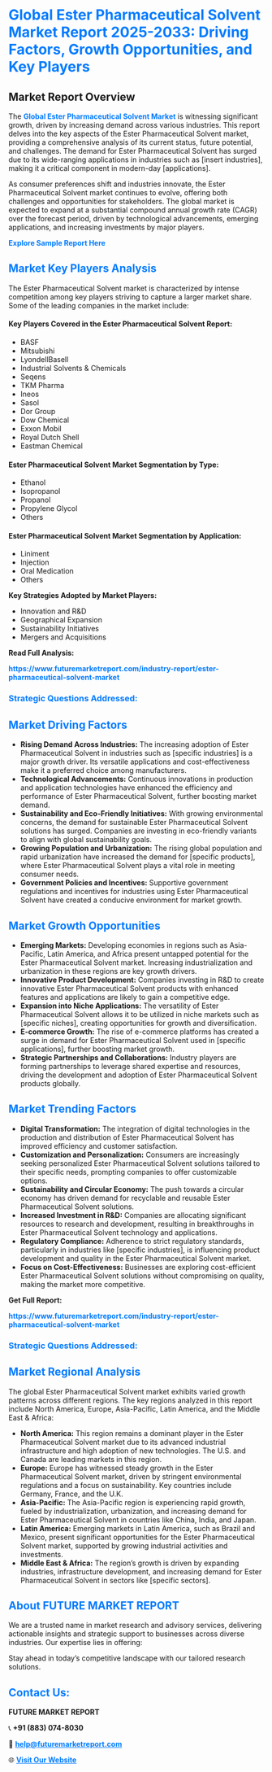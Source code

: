 <h1 style="color: #007BFF;">Global Ester Pharmaceutical Solvent Market Report 2025-2033: Driving Factors, Growth Opportunities, and Key Players</h1>

<section id="overview">
<h2>Market Report Overview</h2>
<p>The <a href="https://www.futuremarketreport.com/industry-report/ester-pharmaceutical-solvent-market" style="color: #007BFF; text-decoration: none;"><strong>Global Ester Pharmaceutical Solvent Market</strong></a> is witnessing significant growth, driven by increasing demand across various industries. This report delves into the key aspects of the Ester Pharmaceutical Solvent market, providing a comprehensive analysis of its current status, future potential, and challenges. The demand for Ester Pharmaceutical Solvent has surged due to its wide-ranging applications in industries such as [insert industries], making it a critical component in modern-day [applications].</p>
<p>As consumer preferences shift and industries innovate, the Ester Pharmaceutical Solvent market continues to evolve, offering both challenges and opportunities for stakeholders. The global market is expected to expand at a substantial compound annual growth rate (CAGR) over the forecast period, driven by technological advancements, emerging applications, and increasing investments by major players.</p>
</section>

<section id="overview">
<p><a href="https://www.futuremarketreport.com/request-sample/reportId=33353" style="color: #007BFF; text-decoration: none;"><strong>Explore Sample Report Here</strong></a></p>
</section>

<section id="key-players">
<h2 style="color: #007BFF;">Market Key Players Analysis</h2>
<p>The Ester Pharmaceutical Solvent market is characterized by intense competition among key players striving to capture a larger market share. Some of the leading companies in the market include:</p>
<h4>Key Players Covered in the Ester Pharmaceutical Solvent Report:</h4>
<ul><li>BASF</li><li>Mitsubishi</li><li>LyondellBasell</li><li>Industrial Solvents &amp; Chemicals</li><li>Seqens</li><li>TKM Pharma</li><li>Ineos</li><li>Sasol</li><li>Dor Group</li><li>Dow Chemical</li><li>Exxon Mobil</li><li>Royal Dutch Shell</li><li>Eastman Chemical</li></ul>
<h4>Ester Pharmaceutical Solvent Market Segmentation by Type:</h4>
<ul><li>Ethanol</li><li>Isopropanol</li><li>Propanol</li><li>Propylene Glycol</li><li>Others</li></ul>

<h4>Ester Pharmaceutical Solvent Market Segmentation by Application:</h4>
<ul><li>Liniment</li><li>Injection</li><li>Oral Medication</li><li>Others</li></ul>
<p><strong>Key Strategies Adopted by Market Players:</strong></p>
<ul>
<li>Innovation and R&D</li>
<li>Geographical Expansion</li>
<li>Sustainability Initiatives</li>
<li>Mergers and Acquisitions</li>
</ul>
</section>

<section>
<p><strong>Read Full Analysis: </strong></p><a href="https://www.futuremarketreport.com/industry-report/ester-pharmaceutical-solvent-market" style="color: #007BFF; text-decoration: none;"><strong>https://www.futuremarketreport.com/industry-report/ester-pharmaceutical-solvent-market</strong></a>
<h3 style="color: #007BFF;">Strategic Questions Addressed:</h3>
</section>

<section id="driving-factors">
<h2 style="color: #007BFF;">Market Driving Factors</h2>
<ul>
<li><strong>Rising Demand Across Industries:</strong> The increasing adoption of Ester Pharmaceutical Solvent in industries such as [specific industries] is a major growth driver. Its versatile applications and cost-effectiveness make it a preferred choice among manufacturers.</li>
<li><strong>Technological Advancements:</strong> Continuous innovations in production and application technologies have enhanced the efficiency and performance of Ester Pharmaceutical Solvent, further boosting market demand.</li>
<li><strong>Sustainability and Eco-Friendly Initiatives:</strong> With growing environmental concerns, the demand for sustainable Ester Pharmaceutical Solvent solutions has surged. Companies are investing in eco-friendly variants to align with global sustainability goals.</li>
<li><strong>Growing Population and Urbanization:</strong> The rising global population and rapid urbanization have increased the demand for [specific products], where Ester Pharmaceutical Solvent plays a vital role in meeting consumer needs.</li>
<li><strong>Government Policies and Incentives:</strong> Supportive government regulations and incentives for industries using Ester Pharmaceutical Solvent have created a conducive environment for market growth.</li>
</ul>
</section>

<section id="growth-opportunities">
<h2 style="color: #007BFF;">Market Growth Opportunities</h2>
<ul>
<li><strong>Emerging Markets:</strong> Developing economies in regions such as Asia-Pacific, Latin America, and Africa present untapped potential for the Ester Pharmaceutical Solvent market. Increasing industrialization and urbanization in these regions are key growth drivers.</li>
<li><strong>Innovative Product Development:</strong> Companies investing in R&D to create innovative Ester Pharmaceutical Solvent products with enhanced features and applications are likely to gain a competitive edge.</li>
<li><strong>Expansion into Niche Applications:</strong> The versatility of Ester Pharmaceutical Solvent allows it to be utilized in niche markets such as [specific niches], creating opportunities for growth and diversification.</li>
<li><strong>E-commerce Growth:</strong> The rise of e-commerce platforms has created a surge in demand for Ester Pharmaceutical Solvent used in [specific applications], further boosting market growth.</li>
<li><strong>Strategic Partnerships and Collaborations:</strong> Industry players are forming partnerships to leverage shared expertise and resources, driving the development and adoption of Ester Pharmaceutical Solvent products globally.</li>
</ul>
</section>

<section id="trending-factors">
<h2 style="color: #007BFF;">Market Trending Factors</h2>
<ul>
<li><strong>Digital Transformation:</strong> The integration of digital technologies in the production and distribution of Ester Pharmaceutical Solvent has improved efficiency and customer satisfaction.</li>
<li><strong>Customization and Personalization:</strong> Consumers are increasingly seeking personalized Ester Pharmaceutical Solvent solutions tailored to their specific needs, prompting companies to offer customizable options.</li>
<li><strong>Sustainability and Circular Economy:</strong> The push towards a circular economy has driven demand for recyclable and reusable Ester Pharmaceutical Solvent solutions.</li>
<li><strong>Increased Investment in R&D:</strong> Companies are allocating significant resources to research and development, resulting in breakthroughs in Ester Pharmaceutical Solvent technology and applications.</li>
<li><strong>Regulatory Compliance:</strong> Adherence to strict regulatory standards, particularly in industries like [specific industries], is influencing product development and quality in the Ester Pharmaceutical Solvent market.</li>
<li><strong>Focus on Cost-Effectiveness:</strong> Businesses are exploring cost-efficient Ester Pharmaceutical Solvent solutions without compromising on quality, making the market more competitive.</li>
</ul>
</section>

<section>
<p><strong>Get Full Report: </strong></p><a href="https://www.futuremarketreport.com/industry-report/ester-pharmaceutical-solvent-market" style="color: #007BFF; text-decoration: none;"><strong>https://www.futuremarketreport.com/industry-report/ester-pharmaceutical-solvent-market</strong></a>
<h3 style="color: #007BFF;">Strategic Questions Addressed:</h3>
</section>


<section id="regional-analysis">
<h2 style="color: #007BFF;">Market Regional Analysis</h2>
<p>The global Ester Pharmaceutical Solvent market exhibits varied growth patterns across different regions. The key regions analyzed in this report include North America, Europe, Asia-Pacific, Latin America, and the Middle East & Africa:</p>
<ul>
<li><strong>North America:</strong> This region remains a dominant player in the Ester Pharmaceutical Solvent market due to its advanced industrial infrastructure and high adoption of new technologies. The U.S. and Canada are leading markets in this region.</li>
<li><strong>Europe:</strong> Europe has witnessed steady growth in the Ester Pharmaceutical Solvent market, driven by stringent environmental regulations and a focus on sustainability. Key countries include Germany, France, and the U.K.</li>
<li><strong>Asia-Pacific:</strong> The Asia-Pacific region is experiencing rapid growth, fueled by industrialization, urbanization, and increasing demand for Ester Pharmaceutical Solvent in countries like China, India, and Japan.</li>
<li><strong>Latin America:</strong> Emerging markets in Latin America, such as Brazil and Mexico, present significant opportunities for the Ester Pharmaceutical Solvent market, supported by growing industrial activities and investments.</li>
<li><strong>Middle East & Africa:</strong> The region’s growth is driven by expanding industries, infrastructure development, and increasing demand for Ester Pharmaceutical Solvent in sectors like [specific sectors].</li>
</ul>
</section>

<footer>
<h2 style="color: #007BFF;">About FUTURE MARKET REPORT</h2>
<p>We are a trusted name in market research and advisory services, delivering actionable insights and strategic support to businesses across diverse industries. Our expertise lies in offering:</p>

<p>Stay ahead in today’s competitive landscape with our tailored research solutions.</p>

<h2 style="color: #007BFF;">Contact Us:</h2>
<p><strong>FUTURE MARKET REPORT</strong></p>
<p>📞 <strong>+91 (883) 074-8030</strong></p>
<p>📧 <strong><a href="mailto:help@futuremarketreport.com" style="color: #007BFF;">help@futuremarketreport.com</a></strong></p>
<p>🌐 <strong><a href="https://www.futuremarketreport.com/" style="color: #007BFF;">Visit Our Website</a></strong></p>
</footer>